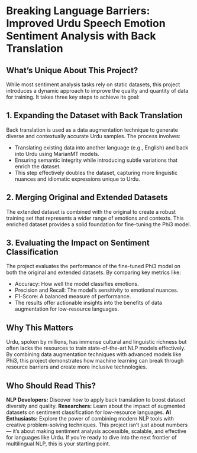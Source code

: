 # Breaking Language Barriers: Improved Urdu Speech Emotion Sentiment Analysis with Back Translation

## What’s Unique About This Project?
While most sentiment analysis tasks rely on static datasets, this project introduces a dynamic approach to improve the quality and quantity of data for training. It takes three key steps to achieve its goal:

## 1. Expanding the Dataset with Back Translation
Back translation is used as a data augmentation technique to generate diverse and contextually accurate Urdu samples. The process involves:

- Translating existing data into another language (e.g., English) and back into Urdu using MarianMT models.
- Ensuring semantic integrity while introducing subtle variations that enrich the dataset.
- This step effectively doubles the dataset, capturing more linguistic nuances and idiomatic expressions unique to Urdu.

## 2. Merging Original and Extended Datasets
The extended dataset is combined with the original to create a robust training set that represents a wider range of emotions and contexts. This enriched dataset provides a solid foundation for fine-tuning the Phi3 model.

## 3. Evaluating the Impact on Sentiment Classification
The project evaluates the performance of the fine-tuned Phi3 model on both the original and extended datasets. By comparing key metrics like:

- Accuracy: How well the model classifies emotions.
- Precision and Recall: The model’s sensitivity to emotional nuances.
- F1-Score: A balanced measure of performance.
- The results offer actionable insights into the benefits of data augmentation for low-resource languages.

## Why This Matters
Urdu, spoken by millions, has immense cultural and linguistic richness but often lacks the resources to train state-of-the-art NLP models effectively. By combining data augmentation techniques with advanced models like Phi3, this project demonstrates how machine learning can break through resource barriers and create more inclusive technologies.

## Who Should Read This?
**NLP Developers:** Discover how to apply back translation to boost dataset diversity and quality.
**Researchers:** Learn about the impact of augmented datasets on sentiment classification for low-resource languages.
**AI Enthusiasts:** Explore the power of combining modern NLP tools with creative problem-solving techniques.
This project isn’t just about numbers — it’s about making sentiment analysis accessible, scalable, and effective for languages like Urdu. If you’re ready to dive into the next frontier of multilingual NLP, this is your starting point.
